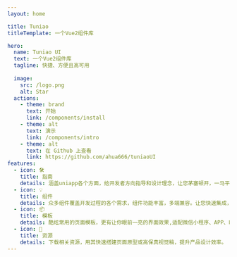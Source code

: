 ```yaml
---
layout: home

title: Tuniao
titleTemplate: 一个Vue2组件库

hero:
  name: Tuniao UI
  text: 一个Vue2组件库
  tagline: 快捷、方便且高可用
    
  image:
    src: /logo.png
    alt: Star
  actions:
    - theme: brand
      text: 开始
      link: /components/install
    - theme: alt
      text: 演示
      link: /components/intro
    - theme: alt
      text: 在 Github 上查看
      link: https://github.com/ahua666/tuniaoUI
features:
  - icon: 🛠️
    title: 指南
    details: 涵盖uniapp各个方面，给开发者方向指导和设计理念，让您茅塞顿开，一马平川
  - icon: 💡
    title: 组件
    details: 众多组件覆盖开发过程的各个需求，组件功能丰富，多端兼容。让您快速集成，开箱即用
  - icon: 📦
    title: 模板
    details: 酷炫常用的页面模板，更有让你眼前一亮的界面效果,适配微信小程序、APP、H5
  - icon: 📖
    title: 资源
    details: 下载相关资源，用其快速搭建页面原型或高保真视觉稿，提升产品设计效率。
---
```


<script setup>
import { onMounted } from 'vue';
import { fetchReleaseTag } from '.vitepress/utils/fetchReleaseTag';
onMounted(() => {
  fetchReleaseTag()
})
</script>
